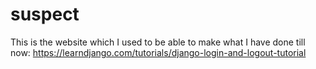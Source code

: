 # suspect
This is the website which I used to be able to make what I have done till now:
https://learndjango.com/tutorials/django-login-and-logout-tutorial
